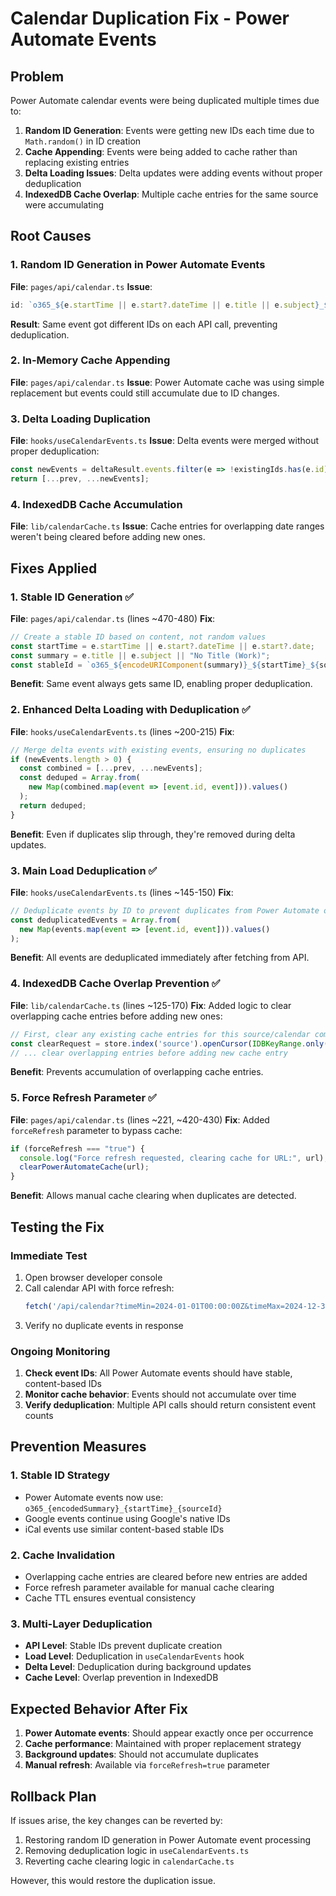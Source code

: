 # Calendar Duplication Fix - Power Automate Events

## Problem
Power Automate calendar events were being duplicated multiple times due to:
1. **Random ID Generation**: Events were getting new IDs each time due to `Math.random()` in ID creation
2. **Cache Appending**: Events were being added to cache rather than replacing existing entries
3. **Delta Loading Issues**: Delta updates were adding events without proper deduplication
4. **IndexedDB Cache Overlap**: Multiple cache entries for the same source were accumulating

## Root Causes

### 1. Random ID Generation in Power Automate Events
**File**: `pages/api/calendar.ts`
**Issue**: 
```typescript
id: `o365_${e.startTime || e.start?.dateTime || e.title || e.subject}_${Math.random().toString(36).substring(7)}`
```
**Result**: Same event got different IDs on each API call, preventing deduplication.

### 2. In-Memory Cache Appending
**File**: `pages/api/calendar.ts`
**Issue**: Power Automate cache was using simple replacement but events could still accumulate due to ID changes.

### 3. Delta Loading Duplication
**File**: `hooks/useCalendarEvents.ts`
**Issue**: Delta events were merged without proper deduplication:
```typescript
const newEvents = deltaResult.events.filter(e => !existingIds.has(e.id));
return [...prev, ...newEvents];
```

### 4. IndexedDB Cache Accumulation
**File**: `lib/calendarCache.ts`
**Issue**: Cache entries for overlapping date ranges weren't being cleared before adding new ones.

## Fixes Applied

### 1. Stable ID Generation ✅
**File**: `pages/api/calendar.ts` (lines ~470-480)
**Fix**: 
```typescript
// Create a stable ID based on content, not random values
const startTime = e.startTime || e.start?.dateTime || e.start?.date;
const summary = e.title || e.subject || "No Title (Work)";
const stableId = `o365_${encodeURIComponent(summary)}_${startTime}_${source?.id || "default"}`;
```
**Benefit**: Same event always gets same ID, enabling proper deduplication.

### 2. Enhanced Delta Loading with Deduplication ✅
**File**: `hooks/useCalendarEvents.ts` (lines ~200-215)
**Fix**:
```typescript
// Merge delta events with existing events, ensuring no duplicates
if (newEvents.length > 0) {
  const combined = [...prev, ...newEvents];
  const deduped = Array.from(
    new Map(combined.map(event => [event.id, event])).values()
  );
  return deduped;
}
```
**Benefit**: Even if duplicates slip through, they're removed during delta updates.

### 3. Main Load Deduplication ✅
**File**: `hooks/useCalendarEvents.ts` (lines ~145-150)
**Fix**:
```typescript
// Deduplicate events by ID to prevent duplicates from Power Automate or other sources
const deduplicatedEvents = Array.from(
  new Map(events.map(event => [event.id, event])).values()
);
```
**Benefit**: All events are deduplicated immediately after fetching from API.

### 4. IndexedDB Cache Overlap Prevention ✅
**File**: `lib/calendarCache.ts` (lines ~125-170)
**Fix**: Added logic to clear overlapping cache entries before adding new ones:
```typescript
// First, clear any existing cache entries for this source/calendar combo to prevent duplicates
const clearRequest = store.index('source').openCursor(IDBKeyRange.only(source));
// ... clear overlapping entries before adding new cache entry
```
**Benefit**: Prevents accumulation of overlapping cache entries.

### 5. Force Refresh Parameter ✅
**File**: `pages/api/calendar.ts` (lines ~221, ~420-430)
**Fix**: Added `forceRefresh` parameter to bypass cache:
```typescript
if (forceRefresh === "true") {
  console.log("Force refresh requested, clearing cache for URL:", url);
  clearPowerAutomateCache(url);
}
```
**Benefit**: Allows manual cache clearing when duplicates are detected.

## Testing the Fix

### Immediate Test
1. Open browser developer console
2. Call calendar API with force refresh:
   ```javascript
   fetch('/api/calendar?timeMin=2024-01-01T00:00:00Z&timeMax=2024-12-31T23:59:59Z&forceRefresh=true')
   ```
3. Verify no duplicate events in response

### Ongoing Monitoring
1. **Check event IDs**: All Power Automate events should have stable, content-based IDs
2. **Monitor cache behavior**: Events should not accumulate over time
3. **Verify deduplication**: Multiple API calls should return consistent event counts

## Prevention Measures

### 1. Stable ID Strategy
- Power Automate events now use: `o365_{encodedSummary}_{startTime}_{sourceId}`
- Google events continue using Google's native IDs
- iCal events use similar content-based stable IDs

### 2. Cache Invalidation
- Overlapping cache entries are cleared before new entries are added
- Force refresh parameter available for manual cache clearing
- Cache TTL ensures eventual consistency

### 3. Multi-Layer Deduplication
- **API Level**: Stable IDs prevent duplicate creation
- **Load Level**: Deduplication in `useCalendarEvents` hook
- **Delta Level**: Deduplication during background updates
- **Cache Level**: Overlap prevention in IndexedDB

## Expected Behavior After Fix

1. **Power Automate events**: Should appear exactly once per occurrence
2. **Cache performance**: Maintained with proper replacement strategy
3. **Background updates**: Should not accumulate duplicates
4. **Manual refresh**: Available via `forceRefresh=true` parameter

## Rollback Plan
If issues arise, the key changes can be reverted by:
1. Restoring random ID generation in Power Automate event processing
2. Removing deduplication logic in `useCalendarEvents.ts`
3. Reverting cache clearing logic in `calendarCache.ts`

However, this would restore the duplication issue.